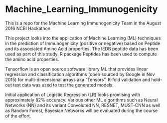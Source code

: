 # Machine_Learning_Immunogenicity
This is a repo for the Machine Learning Immunogenicity Team in the August 2016 NCBI Hackathon

This project looks into the application of Machine Learning (ML) techniques in the prediction of Immunogenicity (positive or negative) based on Peptide and its associated Amino Acid properties. The IEDB peptide data has been used as part of this study. R package Peptides has been used to compute the amino acid properties.

Tensorflow is an open source software library ML that provides linear regression and classification algorithms (open sourced by Google in Nov 2015) for multi-dimensional arrays aka “Tensors”. K-fold validation and hold-out test data was used to test the generated models. 

Initial application of Logistic Regression (LR) looks promising with approximately 82% accuracy. Various other ML algorithms such as Neural Networks (NN) and its variant Convoluted NN, RESNET, MUST-CNN as well as Random Forest, Bayesian Networks will be evaluated during the course of the effort.
